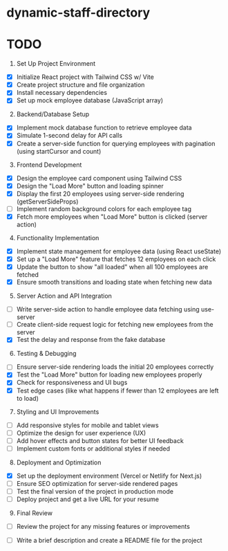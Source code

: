 # dynamic-staff-directory

# TODO
1. Set Up Project Environment
- [X] Initialize React project with Tailwind CSS w/ Vite
- [X] Create project structure and file organization
- [X] Install necessary dependencies
- [X] Set up mock employee database (JavaScript array)
2. Backend/Database Setup
- [X] Implement mock database function to retrieve employee data
- [X] Simulate 1-second delay for API calls
- [X] Create a server-side function for querying employees with pagination (using startCursor and count)
3. Frontend Development
- [X] Design the employee card component using Tailwind CSS
- [X] Design the "Load More" button and loading spinner
- [X] Display the first 20 employees using server-side rendering (getServerSideProps)
- [ ] Implement random background colors for each employee tag
- [X] Fetch more employees when "Load More" button is clicked (server action)
4. Functionality Implementation
- [X] Implement state management for employee data (using React useState)
- [X] Set up a "Load More" feature that fetches 12 employees on each click
- [X] Update the button to show "all loaded" when all 100 employees are fetched
- [X] Ensure smooth transitions and loading state when fetching new data
5. Server Action and API Integration
- [ ] Write server-side action to handle employee data fetching using use-server
- [ ] Create client-side request logic for fetching new employees from the server
- [X] Test the delay and response from the fake database
6. Testing & Debugging
- [ ] Ensure server-side rendering loads the initial 20 employees correctly
- [X] Test the "Load More" button for loading new employees properly
- [X] Check for responsiveness and UI bugs
- [X] Test edge cases (like what happens if fewer than 12 employees are left to load)
7. Styling and UI Improvements
- [ ] Add responsive styles for mobile and tablet views
- [ ] Optimize the design for user experience (UX)
- [ ] Add hover effects and button states for better UI feedback
- [ ] Implement custom fonts or additional styles if needed
8. Deployment and Optimization
- [X] Set up the deployment environment (Vercel or Netlify for Next.js)
- [ ] Ensure SEO optimization for server-side rendered pages
- [ ] Test the final version of the project in production mode
- [ ] Deploy project and get a live URL for your resume
9. Final Review
- [ ] Review the project for any missing features or improvements
- [ ] Write a brief description and create a README file for the project

